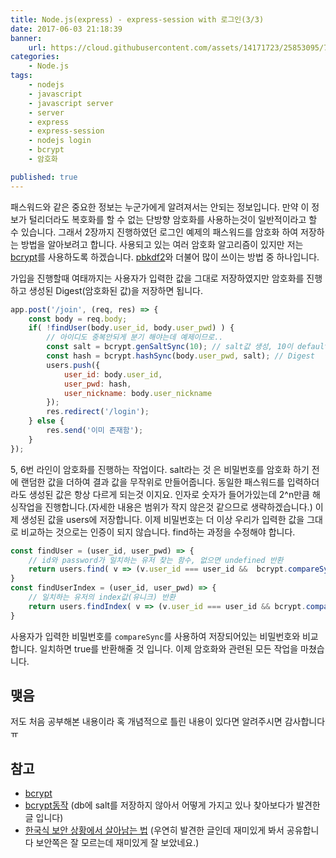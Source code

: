 ```yaml
---
title: Node.js(express) - express-session with 로그인(3/3)
date: 2017-06-03 21:18:39
banner:
    url: https://cloud.githubusercontent.com/assets/14171723/25853095/7bf3be3a-3506-11e7-8421-0a2287dd6278.png
categories:
    - Node.js
tags:
    - nodejs
    - javascript
    - javascript server
    - server
    - express
    - express-session
    - nodejs login
    - bcrypt
    - 암호화

published: true
---
```


[link1]: https://en.wikipedia.org/wiki/Bcrypt
[link2]: https://en.wikipedia.org/wiki/PBKDF2

[link3]: https://www.npmjs.com/package/bcrypt-nodejs
[link4]: https://stackoverflow.com/questions/6832445/how-can-bcrypt-have-built-in-salts
[link5]: http://minix.tistory.com/406

패스워드와 같은 중요한 정보는 누군가에게 알려져서는 안되는 정보입니다. 만약 이 정보가 털리더라도 복호화를 할 수 없는 단방향 암호화를 사용하는것이 일반적이라고 할 수 있습니다. 그래서 2장까지 진행하였던 로그인 예제의 패스워드를 암호화 하여 저장하는 방법을 알아보려고 합니다. 사용되고 있는 여러 암호화 알고리즘이 있지만 저는 [bcrypt][link1]를 사용하도록 하겠습니다. [pbkdf2][link2]와 더불어 많이 쓰이는 방법 중 하나입니다.

가입을 진행할때 여태까지는 사용자가 입력한 값을 그대로 저장하였지만 암호화를 진행하고 생성된 Digest(암호화된 값)을 저장하면 됩니다.
```javascript
app.post('/join', (req, res) => {
    const body = req.body;
    if( !findUser(body.user_id, body.user_pwd) ) {
    	// 아이디도 중복안되게 분기 해야는데 예제이므로..
        const salt = bcrypt.genSaltSync(10); // salt값 생성, 10이 default
        const hash = bcrypt.hashSync(body.user_pwd, salt); // Digest
        users.push({
            user_id: body.user_id,
            user_pwd: hash,
            user_nickname: body.user_nickname
        });
    	res.redirect('/login');
    } else {
    	res.send('이미 존재함');
    }
});
```
5, 6번 라인이 암호화를 진행하는 작업이다. salt라는 것 은 비밀번호를 암호화 하기 전에 랜덤한 값을 더하여 결과 값을 무작위로 만들어줍니다. 동일한 패스워드를 입력하더라도 생성된 값은 항상 다르게 되는것 이지요. 인자로 숫자가 들어가있는데 2^n만큼 해싱작업을 진행합니다.(자세한 내용은 범위가 작지 않은것 같으므로 생략하겠습니다.) 이제 생성된 값을 users에 저장합니다. 이제 비밀번호는 더 이상 우리가 입력한 값을 그대로 비교하는 것으로는 인증이 되지 않습니다. find하는 과정을 수정해야 합니다.

```javascript
const findUser = (user_id, user_pwd) => {
    // id와 password가 일치하는 유저 찾는 함수, 없으면 undefined 반환
    return users.find( v => (v.user_id === user_id &&  bcrypt.compareSync(user_pwd, v.user_pwd) ) );
}
const findUserIndex = (user_id, user_pwd) => {
    // 일치하는 유저의 index값(유니크) 반환
    return users.findIndex( v => (v.user_id === user_id && bcrypt.compareSync(user_pwd, v.user_pwd)) );
}
```
사용자가 입력한 비밀번호를 `compareSync`를 사용하여 저장되어있는 비밀번호와 비교합니다. 일치하면 true를 반환해줄 것 입니다. 이제 암호화와 관련된 모든 작업을 마쳤습니다.

## 맺음
저도 처음 공부해본 내용이라 혹 개념적으로 틀린 내용이 있다면 알려주시면 감사합니다 ㅠ

## 참고
- [bcrypt][link3]
- [bcrypt동작][link4] (db에 salt를 저장하지 않아서 어떻게 가지고 있나 찾아보다가 발견한 글 입니다)
- [한국식 보안 상황에서 살아남는 법][link5] (우연히 발견한 글인데 재미있게 봐서 공유합니다 보안쪽은 잘 모르는데 재미있게 잘 보았네요.)
